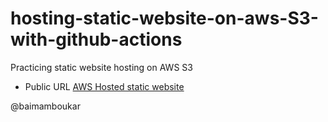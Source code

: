 # hosting-static-website-on-aws-S3-with-github-actions
Practicing static website hosting on AWS S3


- Public URL [AWS Hosted static website](http://aws-github-actions-web-hosting.s3-website-us-east-1.amazonaws.com/)

@baimamboukar
